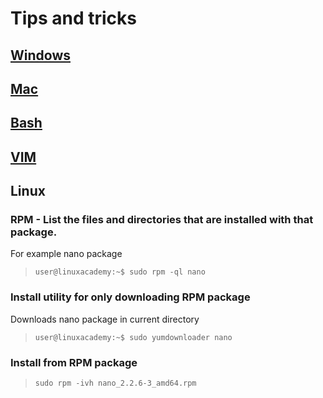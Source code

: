 # Tips and tricks
## [Windows](windows-tools.md)
## [Mac](mac-tools.md)
## [Bash](bash/bash-tricks.md)
## [VIM](vim/vim.md)
## Linux
### RPM - List the files and directories that are installed with that package.
For example nano package
> `user@linuxacademy:~$ sudo rpm -ql nano`
### Install utility for only downloading RPM package
Downloads nano package in current directory
> `user@linuxacademy:~$ sudo yumdownloader nano`
### Install from RPM package
> `sudo rpm -ivh nano_2.2.6-3_amd64.rpm`
